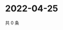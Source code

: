 # 2022-04-25

共 0 条

<!-- BEGIN WEIBO -->
<!-- 最后更新时间 Mon Apr 25 2022 11:11:24 GMT+0800 (China Standard Time) -->

<!-- END WEIBO -->
